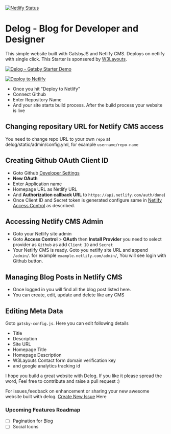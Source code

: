 [![Netlify Status](https://api.netlify.com/api/v1/badges/8ec719ad-c2f8-4529-b97d-e7561a9eaf33/deploy-status)](https://app.netlify.com/sites/delog-w3layouts/deploys)

# Delog - Blog for Developer and Designer

This simple website built with GatsbyJS and Netlify CMS. Deploys on netlify with single click. This Starter is sponsered by [W3Layouts](https://w3layouts.com).

[![Delog - Gatsby Starter Demo](https://w3layouts.com/wp-content/uploads/2020/03/gatsby-starter.jpg)](https://delog-w3layouts.netlify.com/)

[![Deploy to Netlify](https://www.netlify.com/img/deploy/button.svg)](https://app.netlify.com/start/deploy?repository=https://github.com/W3Layouts/gatsby-starter-delog)

- Once you hit "Deploy to Netlify"
- Connect Github
- Enter Repository Name
- And your site starts build process. After the build process your website is live

## Changing repositary URL for Netlify CMS access

You need to change repo URL to your own `repo` at delog/static/admin/config.yml, for example `username/repo-name`

## Creating Github OAuth Client ID

- Goto Github [Developer Settings](https://github.com/settings/developers)
- **New OAuth**
- Enter Application name
- Homepage URL as Netlify URL
- And **Authorization callback URL** to `https://api.netlify.com/auth/done`)
- Once Client ID and Secret token is generated configure same in [Netlify Access Control](#accessing-netlify-cms-admin) as described.

## Accessing Netlify CMS Admin

- Goto your Netlify site admin
- Goto **Access Control** > **OAuth** then **Install Provider** you need to select provider as `Github` as add `Client ID` and `Secret`
- Your Netlify CMS is ready. Goto you netlify site URL and append `/admin/`. for example `example.netlify.com/admin/`, You will see login with Github button.

## Managing Blog Posts in Netlify CMS

- Once logged in you will find all the blog post listed here.
- You can create, edit, update and delete like any CMS

## Editing Meta Data

Goto `gatsby-config.js`. Here you can edit following details

- Title
- Description
- Site URL
- Homepage Title
- Homepage Description
- W3Layouts Contact form domain verification key
- and google analytics tracking id

I hope you build a great website with Delog. If you like it please spread the word, Feel free to contribute and raise a pull request :)

For issues,feedback on enhancement or sharing your new awesome website built with delog. [Create New Issue](https://github.com/W3Layouts/delog/issues/new) Here

### Upcoming Features Roadmap

- [ ] Pagination for Blog
- [ ] Social Icons
